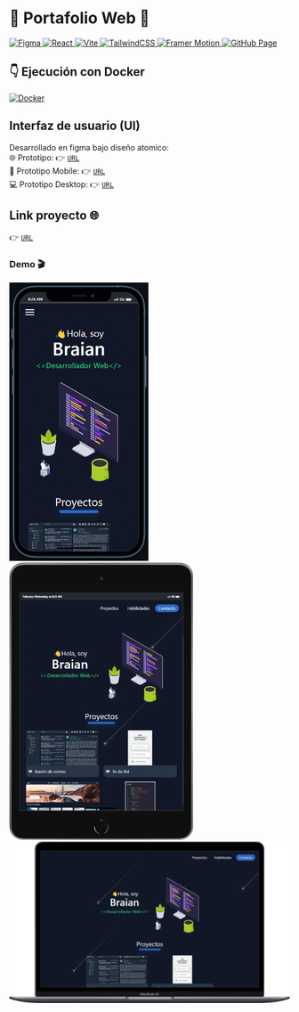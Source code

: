 # 💼 Portafolio Web 📱
<p>
  <a href="https://www.figma.com/" target="_blank">
    <img
      src="https://img.shields.io/badge/-gray?style=flat&logo=figma&logoColor=white&label=Figma&labelColor=ff6c37"
      alt="Figma"
    />
  </a>
  <a href="https://reactjs.org/" target="_blank">
    <img
      src="https://img.shields.io/badge/-v18.2.0-gray?style=flat&logo=react&label=React&labelColor=20232a"
      alt="React"
    />
  </a>
  <a href="https://vitejs.dev/" target="_blank">
    <img
      src="https://img.shields.io/badge/v4.0.0-gray?style=flat&logo=vite&logoColor=white&label=Vite&labelColor=646cff"
      alt="Vite"
    />
  </a>
  <a href="https://tailwindcss.com/" target="_blank">
    <img
      src="https://img.shields.io/badge/v3.2.4-gray?style=flat&logo=tailwindcss&logoColor=white&label=TailwindCSS&labelColor=06b6d4"
      alt="TailwindCSS"
    />
  </a>
  <a href="https://www.framer.com/motion/" target="_blank">
    <img
      src="https://img.shields.io/badge/v8.5.0-gray?style=flat&logo=framer&logoColor=white&label=Framer Motion&labelColor=1a1a1a"
      alt="Framer Motion"
    />
  </a>
  <a href="https://pages.github.com/" target="_blank">
    <img
      src="https://img.shields.io/badge/-v4.0.0-gray?style=flat&logo=github&label=gh-pages&labelColor=161b22"
      alt="GitHub Page"
    />
  </a>
</p>


## 👇 Ejecución con Docker
<a href="README.docker.md">
  <img
    src="https://img.shields.io/badge/Docker-086dd7?style=for-the-badge&logoColor=white&logo=docker"
    alt="Docker"
  />
</a>

## Interfaz de usuario (UI) 
Desarrollado en figma bajo diseño atomico:  
🌐 Prototipo: 👉 [`URL`](https://www.figma.com/community/file/1202589711092010403)  
📱 Prototipo Mobile: 👉 [`URL`](https://www.figma.com/proto/npBr1CTsA8zQma2iwPEzA6/Portafolio?node-id=117%3A988&scaling=scale-down&page-id=46%3A522&starting-point-node-id=117%3A988)  
💻 Prototipo Desktop: 👉 [`URL`](https://www.figma.com/proto/npBr1CTsA8zQma2iwPEzA6/Portafolio?node-id=161%3A2421&scaling=scale-down&page-id=150%3A1867&starting-point-node-id=161%3A2421)  


## Link proyecto 🌐
👉 [`URL`](https://bgma.tech/)

### Demo 🎬
<img width="250" src="./demo/portafolioMobile.gif"/>  
<img width="330" src="./demo/tablet.webp"/>  
<img width="600" src="./demo/desktop.webp"/>  
